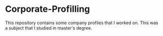 # Corporate-Profilling
This repository contains some company profiles that I worked on. This was a subject that I studied in master's degree.
